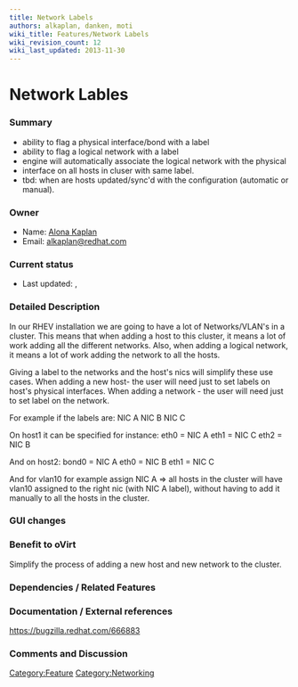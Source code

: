 ```yaml
---
title: Network Labels
authors: alkaplan, danken, moti
wiki_title: Features/Network Labels
wiki_revision_count: 12
wiki_last_updated: 2013-11-30
---
```


# Network Lables

### Summary

*   ability to flag a physical interface/bond with a label
*   ability to flag a logical network with a label
*   engine will automatically associate the logical network with the physical
*   interface on all hosts in cluser with same label.
*   tbd: when are hosts updated/sync'd with the configuration (automatic or manual).

### Owner

*   Name: [ Alona Kaplan](User:alkaplan)
*   Email: <alkaplan@redhat.com>

### Current status

*   Last updated: ,

### Detailed Description

In our RHEV installation we are going to have a lot of Networks/VLAN's in a cluster. This means that when adding a host to this cluster, it means a lot of work adding all the different networks. Also, when adding a logical network, it means a lot of work adding the network to all the hosts.

Giving a label to the networks and the host's nics will simplify these use cases. When adding a new host- the user will need just to set labels on host's physical interfaces. When adding a network - the user will need just to set label on the network.

For example if the labels are: NIC A NIC B NIC C

On host1 it can be specified for instance: eth0 = NIC A eth1 = NIC C eth2 = NIC B

And on host2: bond0 = NIC A eth0 = NIC B eth1 = NIC C

And for vlan10 for example assign NIC A => all hosts in the cluster will have vlan10 assigned to the right nic (with NIC A label), without having to add it manually to all the hosts in the cluster.

### GUI changes

### Benefit to oVirt

Simplify the process of adding a new host and new network to the cluster.

### Dependencies / Related Features

### Documentation / External references

<https://bugzilla.redhat.com/666883>

### Comments and Discussion

<Category:Feature> <Category:Networking>
